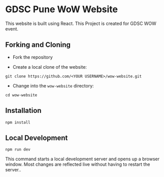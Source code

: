 # GDSC Pune WoW Website

This website is built using React. This Project is created for GDSC WOW event.

## Forking and Cloning

* Fork the repository

* Create a local clone of the website:

```
git clone https://github.com/<YOUR USERNAME>/wow-website.git
```

* Change into the `wow-website` directory:

```
cd wow-website
```

## Installation

```
npm install
```

## Local Development

```
npm run dev
```
This command starts a local development server and opens up a browser window. Most changes are reflected live without having to restart the server..
